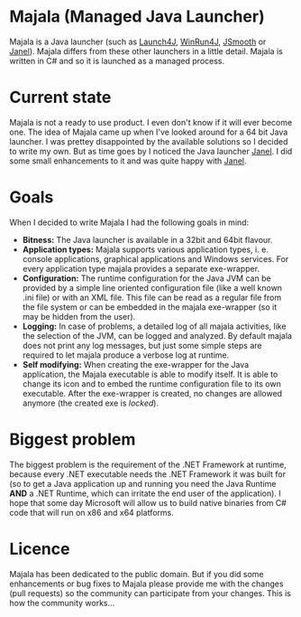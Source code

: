# Majala (Managed Java Launcher)
Majala is a Java launcher (such as [Launch4J](http://launch4j.sourceforge.net/), [WinRun4J](http://winrun4j.sourceforge.net/), 
[JSmooth](http://jsmooth.sourceforge.net/) or [Janel](http://www.redskaper.com/)). Majala differs from these other launchers
in a little detail. Majala is written in C# and so it is launched as a managed process.

# Current state
Majala is not a ready to use product. I even don't know if it will ever become one. The idea of Majala came up when I've
looked around for a 64 bit Java launcher. I was prettey disappointed by the available solutions so I decided to write
my own. But as time goes by I noticed the Java launcher [Janel](http://www.redskaper.com/). I did some
small enhancements to it and was quite happy with [Janel](http://www.redskaper.com/).

# Goals
When I decided to write Majala I had the following goals in mind:
* **Bitness:** The Java launcher is available in a 32bit and 64bit flavour.
* **Application types:** Majala supports various application types, i. e. console applications, graphical applications and Windows services. For every application type majala provides a separate exe-wrapper. 
* **Configuration:** The runtime configuration for the Java JVM can be provided by a simple line oriented configuration file (like a well known .ini file) or with an XML file. This file can be read as a regular file from the file system or can be embedded in the majala exe-wrapper (so it may be hidden from the user). 
* **Logging:** In case of problems, a detailed log of all majala activities, like the selection of the JVM, can be logged and analyzed. By default majala does not print any log messages, but just some simple steps are required to let majala produce a verbose log at runtime. 
* **Self modifying:** When creating the exe-wrapper for the Java application, the Majala executable is able to modify itself. It is able to change its icon and to embed the runtime configuration file to its own executable. After the exe-wrapper is created, no changes are allowed anymore (the created exe is *locked*).

# Biggest problem
The biggest problem is the requirement of the .NET Framework at runtime, because every .NET executable needs the .NET Framework
it was built for (so to get a Java application up and running you need the Java Runtime **AND** a .NET Runtime, which can irritate
the end user of the application). I hope that some day Microsoft will allow us to build native binaries from C# code that will run on x86 and x64
platforms.

# Licence
Majala has been dedicated to the public domain. But if you did some enhancements or bug fixes to Majala please provide me with the changes (pull requests) so the community can participate from your changes. This is how the community works...
